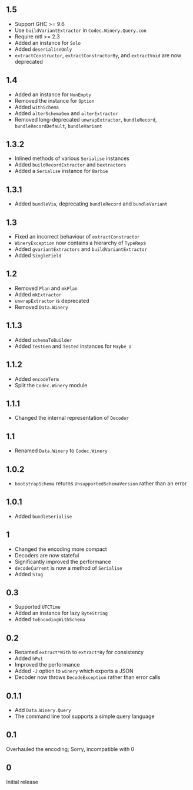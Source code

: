 ## 1.5

* Support GHC >= 9.6
* Use `buildVariantExtractor` in `Codec.Winery.Query.con`
* Require mtl >= 2.3
* Added an instance for `Solo`
* Added `deserialiseOnly`
* `extractConstructor`, `extractConstructorBy`, and `extractVoid` are now deprecated

## 1.4

* Added an instance for `NonEmpty`
* Removed the instance for `Option`
* Added `withSchema`
* Added `alterSchemaGen` and `alterExtractor`
* Removed long-deprecated `unwrapExtractor`, `bundleRecord`, `bundleRecordDefault`, `bundleVariant`

## 1.3.2

* Inlined methods of various `Serialise` instances
* Added `buildRecordExtractor` and `bextractors`
* Added a `Serialise` instance for `Barbie`

## 1.3.1

* Added `bundleVia`, deprecating `bundleRecord` and `bundleVariant`

## 1.3

* Fixed an incorrect behaviour of `extractConstructor`
* `WineryException` now contains a hierarchy of `TypeRep`s
* Added `gvariantExtractors` and `buildVariantExtractor`
* Added `SingleField`

## 1.2

* Removed `Plan` and `mkPlan`
* Added `mkExtractor`
* `unwrapExtractor` is deprecated
* Removed `Data.Winery`

## 1.1.3

* Added `schemaToBuilder`
* Added `TestGen` and `Tested` instances for `Maybe a`

## 1.1.2

* Added `encodeTerm`
* Split the `Codec.Winery` module

## 1.1.1

* Changed the internal representation of `Decoder`

## 1.1

* Renamed `Data.Winery` to `Codec.Winery`

## 1.0.2

* `bootstrapSchema` returns `UnsupportedSchemaVersion` rather than an error

## 1.0.1

* Added `bundleSerialise`

## 1

* Changed the encoding more compact
* Decoders are now stateful
* Significantly improved the performance
* `decodeCurrent` is now a method of `Serialise`
* Added `STag`

## 0.3

* Supported `UTCTime`
* Added an instance for lazy `ByteString`
* Added `toEncodingWithSchema`

## 0.2

* Renamed `extract*With` to `extract*By` for consistency
* Added `hPut`
* Improved the performance
* Added `-J` option to `winery` which exports a JSON
* Decoder now throws `DecodeException` rather than error calls

## 0.1.1

* Add `Data.Winery.Query`
* The command line tool supports a simple query language

## 0.1

Overhauled the encoding; Sorry, incompatible with 0

## 0

Initial release

